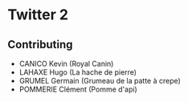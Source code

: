 ﻿# Twitter 2

## Contributing
- CANICO Kevin (Royal Canin)
- LAHAXE Hugo (La hache de pierre)
- GRUMEL Germain (Grumeau de la patte à crepe)
- POMMERIE Clément (Pomme d'api)
